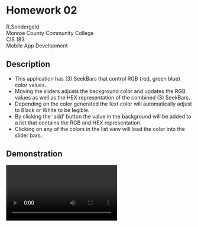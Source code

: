 # Homework 02                                                
R.Sondergeld <br>
Monroe County Community College <br>
CIS 183 <br>
Mobile App Development <br>


## Description
- This application has (3) SeekBars that control RGB (red, green blue) color values.  
- Moving the sliders adjusts the background color and updates the RGB values as well as the HEX representation of the combined (3) SeekBars.
- Depending on the color generated the text color will automatically adjust to Black or White to be legible.
- By clicking the 'add' button the value in the background will be added to a list that contains the RGB and HEX representation.
- Clicking on any of the colors in the list view will load the color into the slider bars.

## Demonstration
<video src="https://github.com/user-attachments/assets/0d4e9847-baa0-4aee-bb22-9ac507565695"></video>
